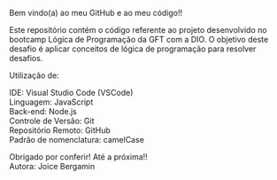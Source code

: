 Bem vindo(a) ao meu GitHub e ao meu código!!

Este repositório contém o código referente ao projeto desenvolvido no bootcamp Lógica de Programação da GFT com a DIO. O objetivo deste desafio é aplicar conceitos de lógica de programação para resolver desafios.

Utilização de:


IDE: Visual Studio Code (VSCode)  
Linguagem: JavaScript  
Back-end: Node.js  
Controle de Versão: Git  
Repositório Remoto: GitHub  
Padrão de nomenclatura: camelCase


Obrigado por conferir! Até a próxima!!  
Autora: Joice Bergamin